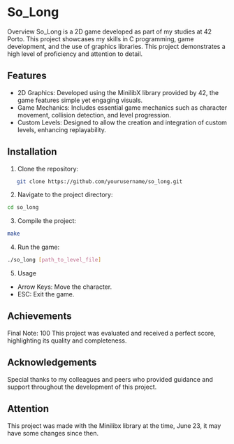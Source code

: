 # So_Long
Overview
So_Long is a 2D game developed as part of my studies at 42 Porto. This project showcases my skills in C programming, game development, and the use of graphics libraries. This project demonstrates a high level of proficiency and attention to detail.

## Features
- 2D Graphics: Developed using the MinilibX library provided by 42, the game features simple yet engaging visuals.
- Game Mechanics: Includes essential game mechanics such as character movement, collision detection, and level progression.
- Custom Levels: Designed to allow the creation and integration of custom levels, enhancing replayability.

## Installation
1. Clone the repository:
```bash
   git clone https://github.com/yourusername/so_long.git
```
2. Navigate to the project directory:
```bash
cd so_long
```
3. Compile the project:
```bash
make
```
4. Run the game:
```bash
./so_long [path_to_level_file]
```
5. Usage
- Arrow Keys: Move the character.
- ESC: Exit the game.

## Achievements
Final Note: 100
This project was evaluated and received a perfect score, highlighting its quality and completeness.

## Acknowledgements
Special thanks to my colleagues and peers who provided guidance and support throughout the development of this project.

## Attention
This project was made with the Minilibx library at the time, June 23, it may have some changes since then.
